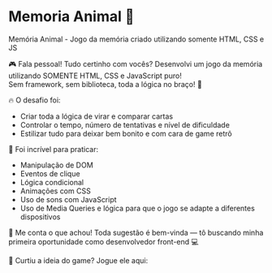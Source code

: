 # Memoria Animal 🐬
Memória Animal - Jogo da memória criado utilizando somente HTML, CSS e JS

🎮 Fala pessoal! Tudo certinho com vocês?
Desenvolvi um jogo da memória utilizando SOMENTE HTML, CSS e JavaScript puro! <br>
Sem framework, sem biblioteca, toda a lógica no braço! 💪 <br>

🔥 O desafio foi:
- Criar toda a lógica de virar e comparar cartas
- Controlar o tempo, número de tentativas e nível de dificuldade
- Estilizar tudo para deixar bem bonito e com cara de game retrô

🎯 Foi incrível para praticar:
-	Manipulação de DOM
-	Eventos de clique
-	Lógica condicional
-	Animações com CSS
-	Uso de sons com JavaScript
-	Uso de Media Queries e lógica para que o jogo se adapte a diferentes dispositivos

👀 Me conta o que achou! Toda sugestão é bem-vinda — tô buscando minha primeira oportunidade como desenvolvedor front-end 💻

🚀 Curtiu a ideia do game? Jogue ele aqui:


